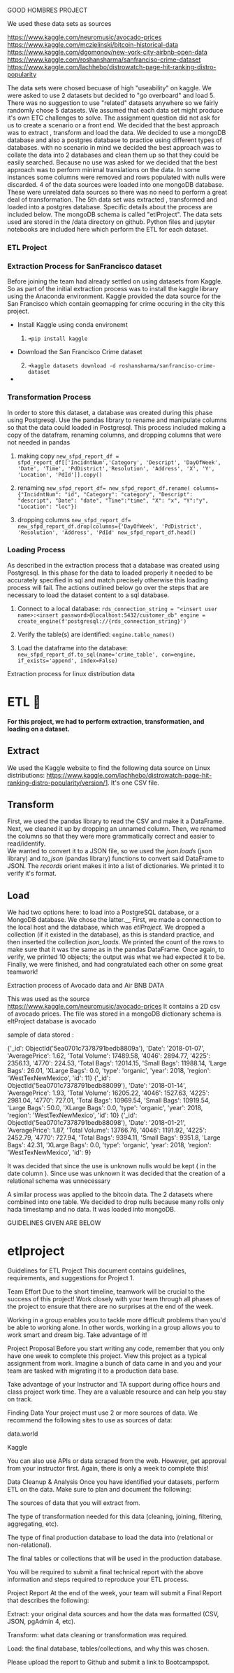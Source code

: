 

GOOD HOMBRES PROJECT 

We used these data sets as sources 

https://www.kaggle.com/neuromusic/avocado-prices 
https://www.kaggle.com/mczielinski/bitcoin-historical-data 
https://www.kaggle.com/dgomonov/new-york-city-airbnb-open-data
https://www.kaggle.com/roshansharma/sanfranciso-crime-dataset 
https://www.kaggle.com/lachhebo/distrowatch-page-hit-ranking-distro-popularity 

The data sets were chosed becuase of high "useability" on kaggle. 
We were asked to use 2 datasets but decided to "go overboard" and load 5. 
There was no suggestion to use "related" datasets anywhere so we fairly randomly chose 5 datasets. 
We assumed that each data set might produce it's own ETC challenges to solve. 
The assignment question did not ask for us to create a scenario or a front end. 
We decided that the best approach was to extract , transform and load the data. 
We decided to use a mongoDB database and also a postgres database to practice using different types of databases. 
with no scenario in mind we decided the best approach was to collate the data into 2 databases and clean them up so that they could be easily searched. Because no use was asked for we decided that the best approach was to perform minimal translations on the data. 
In some instances some columns were removed and rows populated with nulls were discarded. 4 of the data sources were loaded into one mongoDB database. These were unrelated data sources so there was no need to perform a great deal of transformation. 
The 5th data set was extracted , transformed and loaded into a postgres database. 
Specific details about the process are included below. The mongoDB schema is called "etlProject". The data sets used are stored in the /data directory on github. Python files and jupyter notebooks are included here which perform the ETL for each dataset. 




### ETL Project



### Extraction Process for SanFrancisco dataset

Before joining the team had already settled on using datasets from Kaggle. So as part of the initial extraction process was to install the kaggle library using the Anaconda environment. Kaggle provided the data source for the San Francisco which contain geomapping for crime occuring in the city this project.

- Install Kaggle using conda environemt
   1. `➜pip install kaggle`

- Download the San Francisco Crime dataset

    2. `➜kaggle datasets download -d roshansharma/sanfranciso-crime-dataset`
-

### Transformation Process

In order to store this dataset, a database was created during this phase using Postgresql. Use the pandas library to rename and manipulate columns so that the data could loaded in Postgresql.
This process included making a copy of the datafram, renaming columns, and dropping columns that were not needed in pandas

1. making copy
 ```new_sfpd_report_df = sfpd_report_df[['IncidntNum','Category', 'Descript', 'DayOfWeek', 'Date', 'Time', 'PdDistrict','Resolution', 'Address', 'X', 'Y', 'Location', 'PdId']].copy()```

2. renaming ```new_sfpd_report_df= new_sfpd_report_df.rename(
    columns={"IncidntNum": "id", "Category": "category", "Descript": "descript", "Date": "date", "Time":"time", "X": "x", "Y":"y", "Location": "loc"})```

3. dropping columns   ```new_sfpd_report_df= new_sfpd_report_df.drop(columns={'DayOfWeek', 'PdDistrict', 'Resolution', 'Address', 'PdId' new_sfpd_report_df.head()```

### Loading Process

As described in the extraction process that a database was created using Postgresql. In this phase for the data to loaded properly it needed to be accurately specified in sql and match precisely otherwise this loading process will fail. The actions outlined below go over the steps that are necessary to load the dataset content to a sql database.

1. Connect to a local database: ```rds_connection_string = "<insert user name>:<insert password>@localhost:5432/customer_db"
engine = create_engine(f'postgresql://{rds_connection_string}')```

2. Verify the table(s) are identified: ```engine.table_names()```

3. Load the dataframe into the database: ```new_sfpd_report_df.to_sql(name='crime_table', con=engine, if_exists='append', index=False)```


Extraction process for linux distribution data 

# ETL 🚀
**For this project, we had to perform extraction, transformation, and loading on a dataset.**
## Extract
We used the Kaggle website to find the following data source on Linux distributions: https://www.kaggle.com/lachhebo/distrowatch-page-hit-ranking-distro-popularity/version/1. It's one CSV file.

## Transform
First, we used the pandas library to read the CSV and make it a DataFrame. Next, we cleaned it up by dropping an unnamed column. Then, we renamed the columns so that they were more grammatically correct and easier to read/identify.  
We wanted to convert it to a JSON file, so we used the *json.loads* (json library) and *to_json* (pandas library) functions to convert said DataFrame to JSON. The *records* orient makes it into a list of dictionaries. We printed it to verify it's format.

## Load
We had two options here: to load into a PostgreSQL database, or a MongoDB database. We chose the latter.__
First, we made a connection to the local host and the database, which was *etlProject*. We dropped a collection (if it existed in the database), as this is standard practice, and then inserted the collection *json_loads*. We printed the count of the rows to make sure that it was the same as in the pandas DataFrame. Once again, to verify, we printed 10 objects; the output was what we had expected it to be.  
Finally, we were finished, and had congratulated each other on some great teamwork!

Extraction process of Avocado data and Air BNB DATA 

This was used as the source
https://www.kaggle.com/neuromusic/avocado-prices
It contains a 2D csv of avocado prices.
The file was stored in a mongoDB dictionary
schema is eltProject
database is avocado

sample of data stored :

{'_id': ObjectId('5ea0701c7378791bedb8809a'), 'Date': '2018-01-07', 'AveragePrice': 1.62, 'Total Volume': 17489.58, '4046': 2894.77, '4225': 2356.13, '4770': 224.53, 'Total Bags': 12014.15, 'Small Bags': 11988.14, 'Large Bags': 26.01, 'XLarge Bags': 0.0, 'type': 'organic', 'year': 2018, 'region': 'WestTexNewMexico', 'id': 11}
{'_id': ObjectId('5ea0701c7378791bedb88099'), 'Date': '2018-01-14', 'AveragePrice': 1.93, 'Total Volume': 16205.22, '4046': 1527.63, '4225': 2981.04, '4770': 727.01, 'Total Bags': 10969.54, 'Small Bags': 10919.54, 'Large Bags': 50.0, 'XLarge Bags': 0.0, 'type': 'organic', 'year': 2018, 'region': 'WestTexNewMexico', 'id': 10}
{'_id': ObjectId('5ea0701c7378791bedb88098'), 'Date': '2018-01-21', 'AveragePrice': 1.87, 'Total Volume': 13766.76, '4046': 1191.92, '4225': 2452.79, '4770': 727.94, 'Total Bags': 9394.11, 'Small Bags': 9351.8, 'Large Bags': 42.31, 'XLarge Bags': 0.0, 'type': 'organic', 'year': 2018, 'region': 'WestTexNewMexico', 'id': 9}

It was decided that since the use is unknown nulls would be kept ( in the date column ).
Since use was unknown it was decided that the creation of a relational schema was unnecessary


A similar process was applied to the bitcoin data. 
The 2 datasets where combined into one table. 
We decided to drop nulls because many rolls only hada timestamp and no data. 
It was loaded into mongoDB. 
 

GUIDELINES GIVEN ARE BELOW 










# etlproject

Guidelines for ETL Project
This document contains guidelines, requirements, and suggestions for Project 1.

Team Effort
Due to the short timeline, teamwork will be crucial to the success of this project! Work closely with your team through all phases of the project to ensure that there are no surprises at the end of the week.

Working in a group enables you to tackle more difficult problems than you'd be able to working alone. In other words, working in a group allows you to work smart and dream big. Take advantage of it!

Project Proposal
Before you start writing any code, remember that you only have one week to complete this project. View this project as a typical assignment from work. Imagine a bunch of data came in and you and your team are tasked with migrating it to a production data base.

Take advantage of your Instructor and TA support during office hours and class project work time. They are a valuable resource and can help you stay on track.

Finding Data
Your project must use 2 or more sources of data. We recommend the following sites to use as sources of data:

data.world

Kaggle

You can also use APIs or data scraped from the web. However, get approval from your instructor first. Again, there is only a week to complete this!

Data Cleanup & Analysis
Once you have identified your datasets, perform ETL on the data. Make sure to plan and document the following:

The sources of data that you will extract from.

The type of transformation needed for this data (cleaning, joining, filtering, aggregating, etc).

The type of final production database to load the data into (relational or non-relational).

The final tables or collections that will be used in the production database.

You will be required to submit a final technical report with the above information and steps required to reproduce your ETL process.

Project Report
At the end of the week, your team will submit a Final Report that describes the following:

Extract: your original data sources and how the data was formatted (CSV, JSON, pgAdmin 4, etc).

Transform: what data cleaning or transformation was required.

Load: the final database, tables/collections, and why this was chosen.

Please upload the report to Github and submit a link to Bootcampspot.






